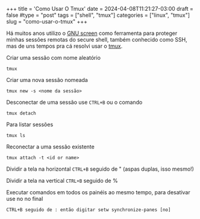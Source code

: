 +++
title = 'Como Usar O Tmux'
date = 2024-04-08T11:21:27-03:00
draft = false
#type = "post"
tags = ["shell", "tmux"]
categories = ["linux", "tmux"]
slug = "como-usar-o-tmux"
+++

Há muitos anos utilizo o [GNU screen](https://www.gnu.org/software/screen) como ferramenta para proteger minhas sessões remotas do secure shell, também conhecido como SSH, mas de uns tempos pra cá resolvi usar o [tmux](https://github.com/tmux/tmux/wiki).

Criar uma sessão com nome aleatório
```shell
tmux
```

Criar uma nova sessão nomeada
```shell
tmux new -s <nome da sessão>
```

Desconectar de uma sessão use `CTRL+B` ou o comando 
```shell
tmux detach
```

Para listar sessões
```shell
tmux ls
```

Reconectar a uma sessão existente
```shell
tmux attach -t <id or name>     
```

Dividir a tela na horizontal `CTRL+B` seguido de " (aspas duplas, isso mesmo!)

Dividir a tela na vertical `CTRL+B` seguido de %

Executar comandos em todos os painéis ao mesmo tempo, para desativar use no no final
```
CTRL+B seguido de : então digitar setw synchronize-panes [no]
```